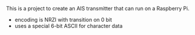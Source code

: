 This is a project to create an AIS transmitter that can run on a Raspberry Pi.

- encoding is NRZI with transition on 0 bit
- uses a special 6-bit ASCII for character data
